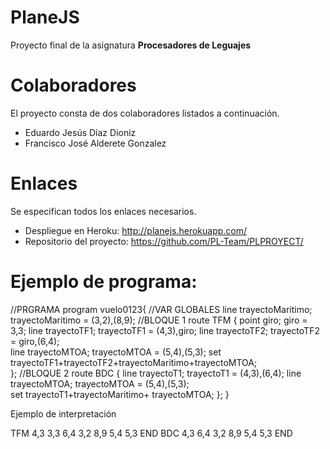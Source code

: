# PlaneJS

Proyecto final de la asignatura **Procesadores de Leguajes**

# Colaboradores

El proyecto consta de dos colaboradores listados a continuación.

* Eduardo Jesús Díaz Dioniz
* Francisco José Alderete Gonzalez

# Enlaces

Se especifican todos los enlaces necesarios.

* Despliegue en Heroku: <http://planejs.herokuapp.com/>
* Repositorio del proyecto: <https://github.com/PL-Team/PLPROYECT/>

# Ejemplo de programa:
//PRGRAMA
program vuelo0123{
    //VAR GLOBALES
    line trayectoMaritimo;
    trayectoMaritimo = (3,2),(8,9);
    //BLOQUE 1
    route TFM {
        point giro;
        giro = 3,3;
        line trayectoTF1;
        trayectoTF1 = (4,3),giro;
        line trayectoTF2;
        trayectoTF2 = giro,(6,4);              
        line trayectoMTOA;
        trayectoMTOA = (5,4),(5,3);
        set  trayectoTF1+trayectoTF2+trayectoMaritimo+trayectoMTOA;        
    };
    //BLOQUE 2
    route BDC {
        line trayectoT1;
        trayectoT1 = (4,3),(6,4);
        line trayectoMTOA;
        trayectoMTOA = (5,4),(5,3);        
        set trayectoT1+trayectoMaritimo+ trayectoMTOA;
    };
}


Ejemplo de interpretación

TFM
	4,3
	3,3
	6,4
	3,2
	8,9
	5,4
	5,3
END
BDC
	4,3
	6,4
	3,2
	8,9
	5,4
	5,3
END
